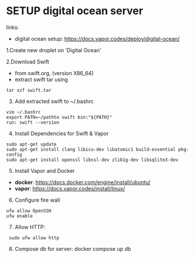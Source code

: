# SETUP digital ocean server

links:
- digital ocean setup: https://docs.vapor.codes/deploy/digital-ocean/

1.Create new droplet on 'Digital Ocean'

2.Download Swift
- from swift.org, (version X86_64)
- extract swift tar using 

```
tar xzf swift.tar
```

3. Add extracted swift to ~/.bashrc

```
vim ~/.bashrc
export PATH=~/pathto swift bin:"${PATH}"
run: swift --version
```

4. Install Dependencies for Swift & Vapor

```
sudo apt-get update
sudo apt-get install clang libicu-dev libatomic1 build-essential pkg-config
sudo apt-get install openssl libssl-dev zlib1g-dev libsqlite3-dev
```

5. Install Vapor and Docker

- **docker**: https://docs.docker.com/engine/install/ubuntu/
- **vapor**: https://docs.vapor.codes/install/linux/

6. Configure fire wall

```
ufw allow OpenSSH
ufw enable
```

7. Allow HTTP:

```
 sudo ufw allow http
```


8. Compose db for server: docker compose up db
